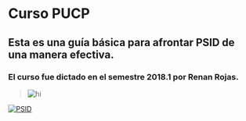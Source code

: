 ﻿# Curso PUCP

## Esta es una guía básica para afrontar PSID de una manera efectiva.

### El curso fue dictado en el semestre 2018.1 por Renan Rojas.

> <img src="https://i1.rgstatic.net/ii/profile.image/458130220949505-1486238164896_Q128/Renan_Rojas2.jpg" alt="hi" class="inline"/>

[![PSID](https://img.youtube.com/vi/zJhH4rUUfw0/0.jpg)](https://www.youtube.com/watch?v=zJhH4rUUfw0)